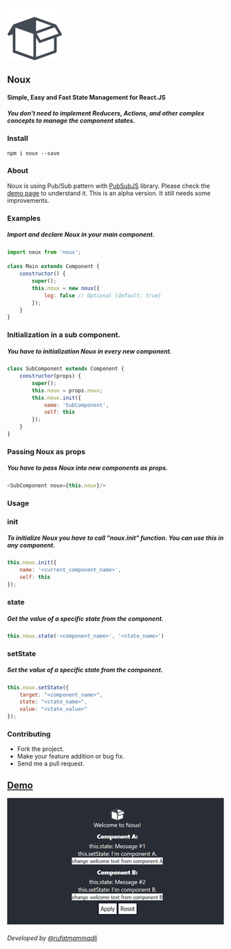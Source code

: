 ![](https://raw.githubusercontent.com/oop/noux/master/demo/public/logo.png)

Noux
-
#### Simple, Easy and Fast State Management for React.JS
##### You don't need to implement Reducers, Actions, and other complex concepts to manage the component states.

### Install
    npm i noux --save

### About
Noux is using Pub/Sub pattern with [PubSubJS](https://github.com/mroderick/PubSubJS) library.
Please check the [demo page](https://codesandbox.io/s/l329pr2467) to understand it.
This is an alpha version. It still needs some improvements.

### Examples
##### Import and declare Noux in your main component.
```javascript
import noux from 'noux';

class Main extends Component {
    constructor() {
        super();
        this.noux = new noux({
            log: false // Optional [default: true]
        });
    }
}
```

### Initialization in a sub component.
##### You have to initialization Noux in every new component.
```javascript
class SubComponent extends Component {
    constructor(props) {
        super();
        this.noux = props.noux;
        this.noux.init({
            name: 'SubComponent',
            self: this
        });
    }
}
```

### Passing Noux as props
##### You have to pass Noux into new components as props.
```javascript
<SubComponent noux={this.noux}/>
```

### Usage
### init
##### To initialize Noux you have to call "noux.init" function. You can use this in any component.
```javascript
this.noux.init({
    name: '<current_component_name>',
    self: this
});
```

### state
##### Get the value of a specific state from the component.
```javascript
this.noux.state('<component_name>', '<state_name>')
```

### setState
##### Set the value of a specific state from the component.
```javascript
this.noux.setState({
    target: "<component_name>",
    state: "<state_name>",
    value: "<state_value>"
});
```

### Contributing
* Fork the project.
* Make your feature addition or bug fix.
* Send me a pull request.

[Demo](https://codesandbox.io/s/l329pr2467)
---
[![](https://raw.githubusercontent.com/oop/noux/master/img/demo.png)](https://codesandbox.io/s/l329pr2467)
###### Developed by [@rufatmammadli](https://twitter.com/rufatmammadli)